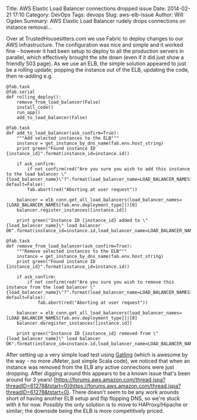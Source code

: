 Title: AWS Elastic Load Balancer connections dropped issue
Date: 2014-02-21 17:10
Category: DevOps
Tags: devops
Slug: aws-elb-issue
Author: Will Ogden
Summary: AWS Elastic Load Balancer rudely drops connections on instance removal...

Over at TrustedHousesitters.com we use Fabric to deploy changes to our AWS infrastructure. The configuration was nice and simple and it worked fine - however it had been setup to deploy to all the production servers in parallel, which effectively brought the site down (even if it did just show a friendly 503 page). As we use an ELB, the simple solution appeared to just be a rolling update; popping the instance out of the ELB, updating the code, then re-adding e.g. 

    @fab.task
    @fab.serial
    def rolling_deploy():
        remove_from_load_balancer(False)
        install_code()
        run_app()
        add_to_load_balancer(False)
        
    @fab.task
    def add_to_load_balancer(ask_confirm=True):
        """Add selected instances to the ELB"""
        instance = get_instance_by_dns_name(fab.env.host_string)
        print green("Found instance ID {instance_id}".format(instance_id=instance.id))

        if ask_confirm:
            if not confirm(red("Are you sure you wish to add this instance to the load balancer \"{load_balancer_name}\"?".format(load_balancer_name=LOAD_BALANCER_NAMES[fab.env.deployment_type])), default=False):
            fab.abort(red("Aborting at user request"))

        balancer = elb_conn.get_all_load_balancers(load_balancer_names=[LOAD_BALANCER_NAMES[fab.env.deployment_type]])[0]
        balancer.register_instances([instance.id])

        print green("Instance ID {instance_id} added to \"{load_balancer_name}\" load balancer OK".format(instance_id=instance.id,load_balancer_name=LOAD_BALANCER_NAMES[fab.env.deployment_type]))

    @fab.task
    def remove_from_load_balancer(ask_confirm=True):
        """Remove selected instances to the ELB"""
        instance = get_instance_by_dns_name(fab.env.host_string)
        print green("Found instance ID {instance_id}".format(instance_id=instance.id))

        if ask_confirm:
            if not confirm(red("Are you sure you wish to remove this instance from the load balancer \"{load_balancer_name}\"?".format(load_balancer_name=LOAD_BALANCER_NAMES[fab.env.deployment_type])), default=False):
                fab.abort(red("Aborting at user request"))

        balancer = elb_conn.get_all_load_balancers(load_balancer_names=[LOAD_BALANCER_NAMES[fab.env.deployment_type]])[0]
        balancer.deregister_instances([instance.id])

        print green("Instance ID {instance_id} removed from \"{load_balancer_name}\" load balancer OK".format(instance_id=instance.id,load_balancer_name=LOAD_BALANCER_NAMES[fab.env.deployment_type]))
        
After setting up a very simple load test using [Gatling](http://gatling-tool.org/) (which is awesome by the way - no more JMeter, just simple Scala code), we noticed that when an instance was removed from the ELB any active connections were just dropping. After digging around this appears to be a known issue that's been around for 3 years! [https://forums.aws.amazon.com/thread.jspa?threadID=61278&tstart=0](https://forums.aws.amazon.com/thread.jspa?threadID=61278&tstart=0). There doesn't seem to be any work arounds short of having another ELB setup and flip flopping DNS, so we're stuck with it for now. Possibly the only solution is to move to HAProxy/Hipache or similar; the downside being the ELB is more competitively priced.
